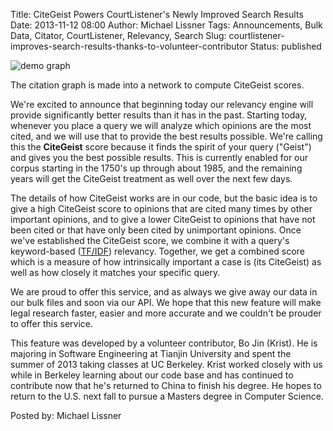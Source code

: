 Title: CiteGeist Powers CourtListener's Newly Improved Search Results
Date: 2013-11-12 08:00
Author: Michael Lissner
Tags: Announcements, Bulk Data, Citator, CourtListener, Relevancy, Search
Slug: courtlistener-improves-search-results-thanks-to-volunteer-contributor
Status: published

<div class="left-image">
    <img src="{static}/images/simple-graph-150x150.png"
         alt="demo graph"
         class="img-responsive">
    <p class="caption">The citation graph is made into a network to compute CiteGeist scores.</p>
</div>

We're excited to announce that beginning today our relevancy engine will
provide significantly better results than it has in the past. Starting
today, whenever you place a query we will analyze which opinions are the
most cited, and we will use that to provide the best results possible.
We're calling this the **CiteGeist** score because it finds the spirit
of your query ("Geist") and gives you the best possible results. This is
currently enabled for our corpus starting in the 1750's up through about
1985, and the remaining years will get the CiteGeist treatment as well
over the next few days.

The details of how CiteGeist works are in our code, but the basic idea
is to give a high CiteGeist score to opinions that are cited many times
by other important opinions, and to give a lower CiteGeist to opinions
that have not been cited or that have only been cited by unimportant
opinions. Once we've established the CiteGeist score, we combine it with
a query's keyword-based
([TF/IDF](https://en.wikipedia.org/wiki/Tf%E2%80%93idf)) relevancy.
Together, we get a combined score which is a measure of how
intrinsically important a case is (its CiteGeist) as well as how closely
it matches your specific query.

We are proud to offer this service, and as always we give away our data
in our bulk files and soon via our API. We hope that this new feature
will make legal research faster, easier and more accurate and we
couldn't be prouder to offer this service.

This feature was developed by a volunteer contributor, Bo Jin (Krist).
He is majoring in Software Engineering at Tianjin University and spent
the summer of 2013 taking classes at UC Berkeley. Krist worked closely
with us while in Berkeley learning about our code base and has continued
to contribute now that he's returned to China to finish his degree. He
hopes to return to the U.S. next fall to pursue a Masters degree in
Computer Science.

Posted by: Michael Lissner

